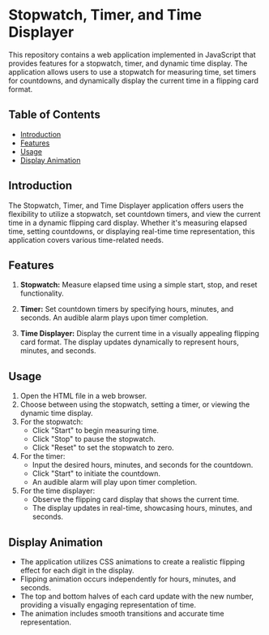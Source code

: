 # Stopwatch, Timer, and Time Displayer

This repository contains a web application implemented in JavaScript that provides features for a stopwatch, timer, and dynamic time display. The application allows users to use a stopwatch for measuring time, set timers for countdowns, and dynamically display the current time in a flipping card format.

## Table of Contents

- [Introduction](#introduction)
- [Features](#features)
- [Usage](#usage)
- [Display Animation](#display-animation)

## Introduction

The Stopwatch, Timer, and Time Displayer application offers users the flexibility to utilize a stopwatch, set countdown timers, and view the current time in a dynamic flipping card display. Whether it's measuring elapsed time, setting countdowns, or displaying real-time time representation, this application covers various time-related needs.

## Features

1. **Stopwatch:** Measure elapsed time using a simple start, stop, and reset functionality.

2. **Timer:** Set countdown timers by specifying hours, minutes, and seconds. An audible alarm plays upon timer completion.

3. **Time Displayer:** Display the current time in a visually appealing flipping card format. The display updates dynamically to represent hours, minutes, and seconds.

## Usage

1. Open the HTML file in a web browser.
2. Choose between using the stopwatch, setting a timer, or viewing the dynamic time display.
3. For the stopwatch:
   - Click "Start" to begin measuring time.
   - Click "Stop" to pause the stopwatch.
   - Click "Reset" to set the stopwatch to zero.
4. For the timer:
   - Input the desired hours, minutes, and seconds for the countdown.
   - Click "Start" to initiate the countdown.
   - An audible alarm will play upon timer completion.
5. For the time displayer:
   - Observe the flipping card display that shows the current time.
   - The display updates in real-time, showcasing hours, minutes, and seconds.

## Display Animation

- The application utilizes CSS animations to create a realistic flipping effect for each digit in the display.
- Flipping animation occurs independently for hours, minutes, and seconds.
- The top and bottom halves of each card update with the new number, providing a visually engaging representation of time.
- The animation includes smooth transitions and accurate time representation.
